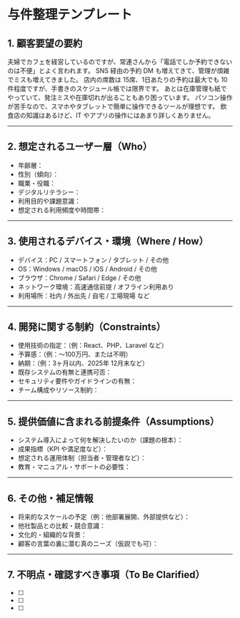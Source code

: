 # 与件整理テンプレート

## 1. 顧客要望の要約
夫婦でカフェを経営しているのですが、常連さんから「電話でしか予約できないのは不便」とよく言われます。
SNS 経由の予約 DM も増えてきて、管理が煩雑でミスも増えてきました。
店内の席数は 15席、1日あたりの予約は最大でも 10件程度ですが、手書きのスケジュール帳では限界です。
あとは在庫管理も紙でやっていて、発注ミスや在庫切れが出ることもあり困っています。
パソコン操作が苦手なので、スマホやタブレットで簡単に操作できるツールが理想です。
飲食店の知識はあるけど、IT やアプリの操作にはあまり詳しくありません。

---

## 2. 想定されるユーザー層（Who）
- 年齢層：
- 性別（傾向）：
- 職業・役職：
- デジタルリテラシー：
- 利用目的や課題意識：
- 想定される利用頻度や時間帯：

---

## 3. 使用されるデバイス・環境（Where / How）
- デバイス：PC / スマートフォン / タブレット / その他
- OS：Windows / macOS / iOS / Android / その他
- ブラウザ：Chrome / Safari / Edge / その他
- ネットワーク環境：高速通信前提 / オフライン利用あり
- 利用場所：社内 / 外出先 / 自宅 / 工場現場 など

---

## 4. 開発に関する制約（Constraints）
- 使用技術の指定：（例：React、PHP、Laravel など）
- 予算感：（例：〜100万円、または不明）
- 納期：（例：3ヶ月以内、2025年 12月末など）
- 既存システムの有無と連携可否：
- セキュリティ要件やガイドラインの有無：
- チーム構成やリソース制約：

---

## 5. 提供価値に含まれる前提条件（Assumptions）
- システム導入によって何を解決したいのか（課題の根本）：
- 成果指標（KPI や満足度など）：
- 想定される運用体制（担当者・管理者など）：
- 教育・マニュアル・サポートの必要性：

---

## 6. その他・補足情報
- 将来的なスケールの予定（例：他部署展開、外部提供など）：
- 他社製品との比較・競合意識：
- 文化的・組織的な背景：
- 顧客の言葉の裏に潜む真のニーズ（仮説でも可）：

---

## 7. 不明点・確認すべき事項（To Be Clarified）
- [ ] 
- [ ] 
- [ ] 
